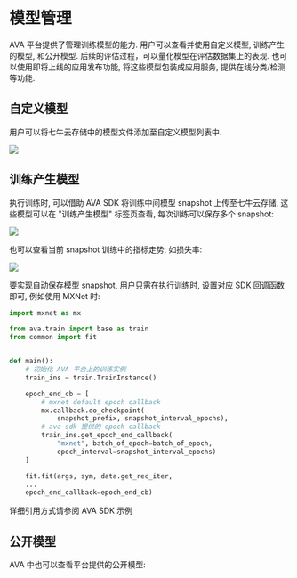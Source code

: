 # 模型管理

AVA 平台提供了管理训练模型的能力. 用户可以查看并使用自定义模型, 训练产生的模型, 和公开模型. 后续的评估过程，可以量化模型在评估数据集上的表现. 也可以使用即将上线的应用发布功能, 将这些模型包装成应用服务, 提供在线分类/检测等功能.

## 自定义模型

用户可以将七牛云存储中的模型文件添加至自定义模型列表中.

![](/images/ch-05/5.4/custom-model.png)

## 训练产生模型

执行训练时, 可以借助 AVA SDK 将训练中间模型 snapshot 上传至七牛云存储, 这些模型可以在 "训练产生模型" 标签页查看, 每次训练可以保存多个 snapshot:

![](/images/ch-05/5.4/training-snapshot-detail.png)

也可以查看当前 snapshot 训练中的指标走势, 如损失率:

![](/images/ch-05/5.4/training-snapshot-loss.png)

要实现自动保存模型 snapshot, 用户只需在执行训练时, 设置对应 SDK 回调函数即可, 例如使用 MXNet 时:

```python
import mxnet as mx

from ava.train import base as train
from common import fit


def main():
    # 初始化 AVA 平台上的训练实例
    train_ins = train.TrainInstance()

    epoch_end_cb = [
        # mxnet default epoch callback
        mx.callback.do_checkpoint(
            snapshot_prefix, snapshot_interval_epochs),
        # ava-sdk 提供的 epoch callback
        train_ins.get_epoch_end_callback(
            "mxnet", batch_of_epoch=batch_of_epoch,
            epoch_interval=snapshot_interval_epochs)
    ]

    fit.fit(args, sym, data.get_rec_iter, 
    ...
    epoch_end_callback=epoch_end_cb)

```

详细引用方式请参阅 AVA SDK 示例

## 公开模型

AVA 中也可以查看平台提供的公开模型:

